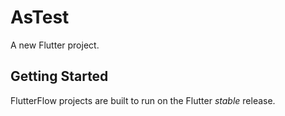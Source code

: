 # AsTest

A new Flutter project.

## Getting Started

FlutterFlow projects are built to run on the Flutter _stable_ release.
